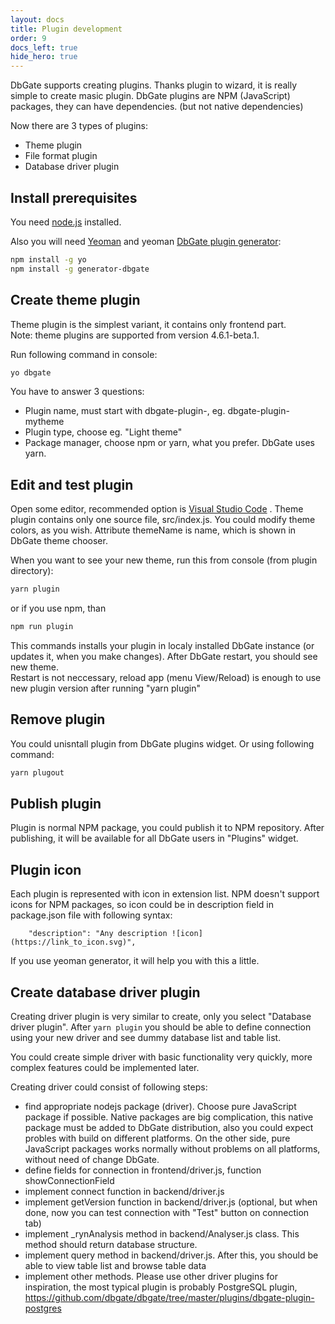```yaml
---
layout: docs
title: Plugin development
order: 9
docs_left: true
hide_hero: true
---
```


DbGate supports creating plugins. Thanks plugin to wizard, it is really simple to create masic plugin. DbGate plugins are NPM (JavaScript) packages, they can have dependencies. (but not native dependencies)

Now there are 3 types of plugins:
- Theme plugin
- File format plugin
- Database driver plugin

## Install prerequisites
You need [node.js](https://nodejs.org) installed. 

Also you will need [Yeoman](https://yeoman.io/) and yeoman [DbGate plugin generator](https://www.npmjs.com/package/generator-dbgate):

```sh
npm install -g yo
npm install -g generator-dbgate
```

## Create theme plugin
Theme plugin is the simplest variant, it contains only frontend part.  
Note: theme plugins are supported from version 4.6.1-beta.1.

Run following command in console:

```sh
yo dbgate
```

You have to answer 3 questions:
- Plugin name, must start with dbgate-plugin-, eg. dbgate-plugin-mytheme
- Plugin type, choose eg. "Light theme"
- Package manager, choose npm or yarn, what you prefer. DbGate uses yarn.

## Edit and test plugin
Open some editor, recommended option is [Visual Studio Code](https://code.visualstudio.com/)  . 
Theme plugin contains only one source file, src/index.js. You could modify theme colors, as you wish. Attribute themeName is name, which is shown in DbGate theme chooser.

When you want to see your new theme, run this from console (from plugin directory):
```sh
yarn plugin
```
or if you use npm, than
```sh
npm run plugin
```
This commands installs your plugin in localy installed DbGate instance (or updates it, when you make changes). After DbGate restart, you should see new theme.  
Restart is not neccessary, reload app (menu View/Reload) is enough to use new plugin version after running "yarn plugin"

## Remove plugin
You could unisntall plugin from DbGate plugins widget. Or using following command:
```sh
yarn plugout
```

## Publish plugin
Plugin is normal NPM package, you could publish it to NPM repository. After publishing, it will be available for all DbGate users in "Plugins" widget.

## Plugin icon
Each plugin is represented with icon in extension list. NPM doesn't support icons for NPM packages, so icon could be in description field in package.json file with following syntax:

```
    "description": "Any description ![icon](https://link_to_icon.svg)",
```

If you use yeoman generator, it will help you with this a little.

## Create database driver plugin
Creating driver plugin is very similar to create, only you select "Database driver plugin". After `yarn plugin` you should be able to define connection using your new driver and see dummy database list and table list.

You could create simple driver with basic functionality very quickly, more complex features could be implemented later.

Creating driver could consist of following steps:
* find appropriate nodejs package (driver). Choose pure JavaScript package if possible. Native packages are big complication, this native package must be added to DbGate distribution, also you could expect probles with build on different platforms. On the other side, pure JavaScript packages works normally without problems on all platforms, without need of change DbGate.
* define fields for connection in frontend/driver.js, function showConnectionField
* implement connect function in backend/driver.js 
* implement getVersion function in backend/driver.js (optional, but when done, now you can test connection with "Test" button on connection tab)
* implement _rynAnalysis method in backend/Analyser.js class. This method should return database structure.
* implement query method in backend/driver.js. After this, you should be able to view table list and browse table data
* implement other methods. Please use other driver plugins for inspiration, the most typical plugin is probably PostgreSQL plugin, https://github.com/dbgate/dbgate/tree/master/plugins/dbgate-plugin-postgres
